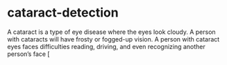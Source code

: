 # cataract-detection
A cataract is a type of eye disease where the eyes look cloudy. A person with cataracts will have frosty or fogged-up vision. A person with cataract eyes faces difficulties reading, driving, and even recognizing another person’s face [
